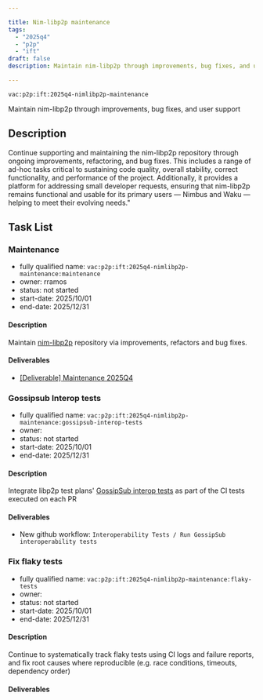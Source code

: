 ```yaml
---

title: Nim-libp2p maintenance
tags:
  - "2025q4"
  - "p2p"
  - "ift"
draft: false
description: Maintain nim-libp2p through improvements, bug fixes, and user support

---
```


`vac:p2p:ift:2025q4-nimlibp2p-maintenance`

Maintain nim-libp2p through improvements, bug fixes, and user support

## Description

Continue supporting and maintaining the nim-libp2p repository through ongoing improvements, refactoring, and bug fixes.
This includes a range of ad-hoc tasks critical to sustaining code quality, overall stability, correct functionality,
and performance of the project.
Additionally, it provides a platform for addressing small developer requests,
ensuring that nim-libp2p remains functional and usable for its primary users — Nimbus and Waku — helping to meet their evolving needs."

## Task List

### Maintenance

* fully qualified name: `vac:p2p:ift:2025q4-nimlibp2p-maintenance:maintenance`
* owner: rramos
* status: not started
* start-date: 2025/10/01
* end-date: 2025/12/31

#### Description
Maintain [nim-libp2p](https://github.com/vacp2p/nim-libp2p) repository via improvements, refactors and bug fixes.

#### Deliverables
- [[Deliverable] Maintenance 2025Q4](TODO)


### Gossipsub Interop tests

* fully qualified name: `vac:p2p:ift:2025q4-nimlibp2p-maintenance:gossipsub-interop-tests`
* owner: 
* status: not started
* start-date: 2025/10/01
* end-date: 2025/12/31

#### Description
Integrate libp2p test plans' [GossipSub interop tests](https://github.com/libp2p/test-plans/tree/master/gossipsub-interop) as part of the CI tests executed on each PR 

#### Deliverables
- New github workflow: `Interoperability Tests / Run GossipSub interoperability tests`


### Fix flaky tests

* fully qualified name: `vac:p2p:ift:2025q4-nimlibp2p-maintenance:flaky-tests`
* owner: 
* status: not started
* start-date: 2025/10/01
* end-date: 2025/12/31

#### Description
Continue to systematically track flaky tests using CI logs and failure reports, 
and fix root causes where reproducible (e.g. race conditions, timeouts, dependency order)

#### Deliverables
